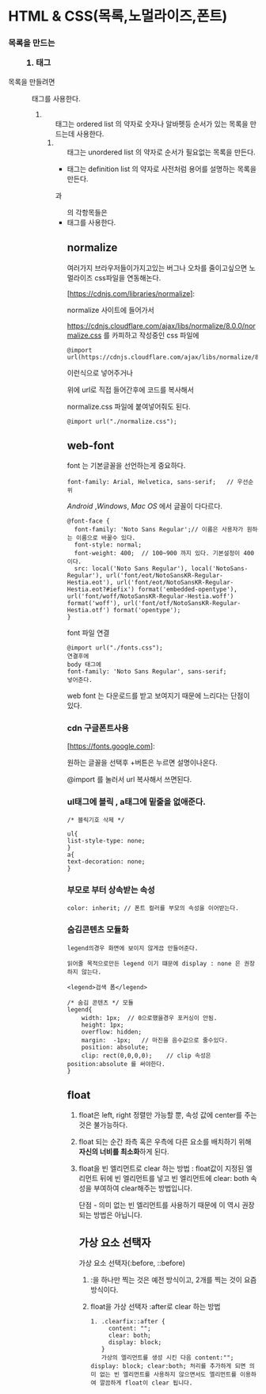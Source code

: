 # HTML & CSS(목록,노멀라이즈,폰트)

### 목록을 만드는 <ul> <ol> <li> 태그

목록을 만들려면 <ul> <ol><dl >태그를 사용한다.

1. <ol> 태그는 ordered list 의 약자로 숫자나 알바펫등 순서가 있는 목록을 만드는데 사용한다.
2. <ul>태그는 unordered list 의 약자로 순서가 필요없는 목록을 만든다.
3. <dl>태그는 definition list 의 약자로 사전처럼 용어를 설명하는 목록을 만든다.

<ol>과 <ul> 의 각항목들은 <li> 태그를 사용한다.



## normalize 

여러가지 브라우저들이가지고있는 버그나 오차를 줄이고싶으면 노멀라이즈 css파일을 연동해논다.

[https://cdnjs.com/libraries/normalize]: 

normalize 사이트에 들어가서 

https://cdnjs.cloudflare.com/ajax/libs/normalize/8.0.0/normalize.css 를 카피하고 작성중인 css 파일에 

```
@import url(https://cdnjs.cloudflare.com/ajax/libs/normalize/8.0.0/normalize.css);
```

이런식으로 넣어주거나

위에 url로 직접 들어간후에 코드를 복사해서

normalize.css 파일에 붙여넣어줘도 된다.

```
@import url("./normalize.css");
```



## web-font

font 는 기본글꼴을 선언하는게 중요하다.

```
font-family: Arial, Helvetica, sans-serif;   // 우선순위
```

*Android* ,*Windows*, *Mac OS* 에서 글꼴이 다다르다.

```
@font-face {
  font-family: 'Noto Sans Regular';// 이름은 사용자가 원하는 이름으로 바꿀수 있다.
  font-style: normal;
  font-weight: 400;  // 100~900 까지 있다. 기본설정이 400 이다.
  src: local('Noto Sans Regular'), local('NotoSans-Regular'), url('font/eot/NotoSansKR-Regular-Hestia.eot'), url('font/eot/NotoSansKR-Regular-Hestia.eot?#iefix') format('embedded-opentype'), url('font/woff/NotoSansKR-Regular-Hestia.woff') format('woff'), url('font/otf/NotoSansKR-Regular-Hestia.otf') format('opentype');
}
```

font 파일 연결

```
@import url("./fonts.css");
연결후에
body 태그에 
font-family: 'Noto Sans Regular', sans-serif; 
넣어준다.
```

web font 는 다운로드를 받고 보여지기 때문에 느리다는 단점이 있다. 



### cdn 구글폰트사용

[https://fonts.google.com]: 

원하는 글꼴을 선택후 +버튼은 누르면 설명이나온다.

@import 를 눌러서 url 복사해서 쓰면된다.



### ul태그에 블릭 , a태그에 밑줄을 없애준다.

```
/* 블릭기호 삭제 */

ul{
list-style-type: none;
}
a{
text-decoration: none;
}
```



###  부모로 부터 상속받는 속성

```
color: inherit; // 폰트 컬러를 부모의 속성을 이어받는다.
```



### 숨김콘텐츠 모듈화

```
legend의경우 화면에 보이지 않게끔 만들어준다. 

읽어줄 목적으로만든 legend 이기 떄문에 display : none 은 권장하지 않는다.

<legend>검색 폼</legend>

/* 숨김 콘텐츠 */ 모듈
legend{
    width: 1px;  // 0으로했을경우 포커싱이 안됨.
    height: 1px;
    overflow: hidden;
    margin:  -1px;   // 마진을 음수값으로 줄수있다.
    position: absolute;
    clip: rect(0,0,0,0);    // clip 속성은 position:absolute 를 써야한다.
}
```



## float

1. float은 left, right 정렬만 가능할 뿐, 속성 값에 center를 주는 것은 불가능하다.

2. float 되는 순간 좌측 혹은 우측에 다른 요소를 배치하기 위해 **자신의 너비를 최소화**하게 된다.

3. float을 빈 엘리먼트로 clear 하는 방법 : float값이 지정된 엘리먼트 뒤에 빈 엘리먼트를 넣고 빈 엘리먼트에 clear: both 속성을 부여하여 clear해주는 방법입니다.

   단점 - 의미 없는 빈 엘리먼트를 사용하기 때문에 이 역시 권장되는 방법은 아닙니다. 

   ## 가상 요소 선택자

   가상 요소 선택자(:before, ::before)

   1. :을 하나만 찍는 것은 예전 방식이고, 2개를 찍는 것이 요즘 방식이다.

   2. float을 가상 선택자 :after로 clear 하는 방법

      ```
      1. .clearfix::after {
           content: "";
           clear: both;
           display: block;
         }
         가상의 엘리먼트를 생성 시킨 다음 content:""; display: block; clear:both; 처리를 추가하게 되면 의미 없는 빈 엘리먼트를 사용하지 않으면서도 엘리먼트를 이용하여 깔끔하게 float이 clear 됩니다.
      ```

      ​